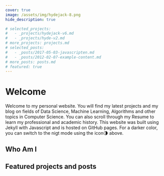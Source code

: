 ```yaml
---
cover: true
image: /assets/img/hydejack-8.png
hide_description: true

# selected_projects:
#   - _projects/hydejack-v6.md
#   - _projects/hyde-v2.md
# more_projects: projects.md
# selected_posts:
#   - _posts/2017-05-03-javascripten.md
#   - _posts/2012-02-07-example-content.md
# more_posts: posts.md
# featured: true
---
```


# Welcome

Welcome to my personal website. You will find my latest projects and my blog on fields of Data Science, Machine Learning, Algorithms and other topics in Computer Science. You can also scroll through my Resume to learn my professional and academic history. This website was built using Jekyll with Javascript and is hosted on GitHub pages. For a darker color, you can switch to the nigt mode using the icon🌗 above.

## Who Am I

<!--author-->

## Featured projects and posts

<!--projects-->

<!--posts-->

